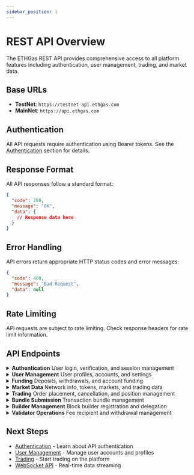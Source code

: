 ```yaml
---
sidebar_position: 1
---
```


# REST API Overview

The ETHGas REST API provides comprehensive access to all platform features including authentication, user management, trading, and market data.

## Base URLs

- **TestNet**: `https://testnet-api.ethgas.com`
- **MainNet**: `https://api.ethgas.com`

## Authentication

All API requests require authentication using Bearer tokens. See the [Authentication](/docs/api/authentication) section for details.

## Response Format

All API responses follow a standard format:

```json
{
  "code": 200,
  "message": "OK",
  "data": {
    // Response data here
  }
}
```

## Error Handling

API errors return appropriate HTTP status codes and error messages:

```json
{
  "code": 400,
  "message": "Bad Request",
  "data": null
}
```

## Rate Limiting

API requests are subject to rate limiting. Check response headers for rate limit information.

## API Endpoints

<div className="api-endpoints-grid">

<details className="api-category">
<summary className="api-category-header">
  <strong>Authentication</strong>
  <span className="api-category-desc">User login, verification, and session management</span>
</summary>

- **GET** `/api/v1/user/login/verify` - Verify authentication status
- **POST** `/api/v1/user/login` - User authentication
- **POST** `/api/v1/user/login/refresh` - Refresh access token
- **POST** `/api/v1/user/logout` - User logout

</details>

<details className="api-category">
<summary className="api-category-header">
  <strong>User Management</strong>
  <span className="api-category-desc">User profiles, accounts, and settings</span>
</summary>

- **GET** `/api/v1/user/info` - Get user information
- **GET** `/api/v1/user/accounts` - Get user accounts
- **GET** `/api/v1/user/account/{accountId}` - Get specific account
- **GET** `/api/v1/user/account/{accountId}/txs` - Get account transactions
- **GET** `/api/v1/user/account/txs` - Get all account transactions
- **POST** `/api/v1/user/update` - Update user profile
- **POST** `/api/v1/user/payoutAddress` - Set payout address
- **POST** `/api/v1/user/collateralPerSlot` - Set collateral per slot
- **POST** `/api/v1/user/account/transfer/token` - Transfer tokens between accounts

</details>

<details className="api-category">
<summary className="api-category-header">
  <strong>Funding</strong>
  <span className="api-category-desc">Deposits, withdrawals, and account funding</span>
</summary>

- **GET** `/api/v1/p/funding/contractAddress` - Get funding contract address
- **GET** `/api/v1/user/funding/deposits` - Get user deposits
- **GET** `/api/v1/p/funding/withdraw/dailyWithdrawLimits` - Get withdrawal limits
- **GET** `/api/v1/user/funding/withdraw/status` - Get withdrawal status
- **GET** `/api/v1/user/funding/withdraws` - Get withdrawal history
- **POST** `/api/v1/user/funding/withdraw` - Withdraw funds

</details>

<details className="api-category">
<summary className="api-category-header">
  <strong>Market Data</strong>
  <span className="api-category-desc">Network info, tokens, markets, and trading data</span>
</summary>

- **GET** `/api/v1/p/network` - Get network information
- **GET** `/api/v1/p/tokens` - Get supported tokens
- **GET** `/api/v1/p/user/fees` - Get user fees
- **GET** `/api/v1/p/wholeblock/markets` - Get whole block markets
- **GET** `/api/v1/p/wholeblock/positions` - Get whole block positions
- **GET** `/api/v1/p/wholeblock/orders` - Get whole block orders
- **GET** `/api/v1/p/wholeblock/trades` - Get whole block trades
- **GET** `/api/v1/p/inclusion-preconf/markets` - Get inclusion preconf markets
- **GET** `/api/v1/p/inclusion-preconf/market` - Get specific inclusion preconf market
- **GET** `/api/v1/p/inclusion-preconf/trades` - Get inclusion preconf trades
- **GET** `/api/v1/p/inclusion-preconf/top-sales` - Get top sales

</details>

<details className="api-category">
<summary className="api-category-header">
  <strong>Trading</strong>
  <span className="api-category-desc">Order placement, cancellation, and position management</span>
</summary>

- **GET** `/api/v1/user/wholeblock/all-orders` - Get all whole block orders
- **GET** `/api/v1/user/wholeblock/orders` - Get user whole block orders
- **GET** `/api/v1/user/wholeblock/positions` - Get user whole block positions
- **GET** `/api/v1/user/inclusion-preconf/all-orders` - Get all inclusion preconf orders
- **GET** `/api/v1/user/inclusion-preconf/orders` - Get user inclusion preconf orders
- **GET** `/api/v1/user/inclusion-preconf/positions` - Get user inclusion preconf positions
- **POST** `/api/v1/wholeblock/order` - Place whole block order
- **POST** `/api/v1/wholeblock/cancel-all-orders` - Cancel all whole block orders
- **POST** `/api/v1/wholeblock/cancel-batch-orders` - Cancel batch whole block orders
- **POST** `/api/v1/wholeblock/cancel-order` - Cancel specific whole block order
- **POST** `/api/v1/inclusion-preconf/order` - Place inclusion preconf order
- **POST** `/api/v1/inclusion-preconf/cancel-all-orders` - Cancel all inclusion preconf orders
- **POST** `/api/v1/inclusion-preconf/cancel-batch-orders` - Cancel batch inclusion preconf orders
- **POST** `/api/v1/inclusion-preconf/cancel-order` - Cancel specific inclusion preconf order

</details>

<details className="api-category">
<summary className="api-category-header">
  <strong>Bundle Submission</strong>
  <span className="api-category-desc">Transaction bundle management</span>
</summary>

- **GET** `/api/v1/bundle/status` - Get bundle status
- **GET** `/api/v1/bundle/history` - Get bundle history
- **POST** `/api/v1/bundle/submit` - Submit transaction bundle

</details>

<details className="api-category">
<summary className="api-category-header">
  <strong>Builder Management</strong>
  <span className="api-category-desc">Block builder registration and delegation</span>
</summary>

- **GET** `/api/v1/builder/info` - Get builder information
- **GET** `/api/v1/builder/list` - Get builder list
- **POST** `/api/v1/builder/register` - Register block builder
- **POST** `/api/v1/builder/delegate` - Delegate to builder

</details>

<details className="api-category">
<summary className="api-category-header">
  <strong>Validator Operations</strong>
  <span className="api-category-desc">Fee recipient and withdrawal management</span>
</summary>

- **GET** `/api/v1/validator/fee-recipient` - Get fee recipient
- **POST** `/api/v1/validator/fee-recipient` - Set fee recipient
- **POST** `/api/v1/validator/withdraw` - Withdraw validator fees

</details>

</div>

## Next Steps

- [Authentication](/docs/api/authentication) - Learn about API authentication
- [User Management](/docs/api/user) - Manage user accounts and profiles
- [Trading](/docs/api/whole-block-trading) - Start trading on the platform
- [WebSocket API](/docs/websocket/overview) - Real-time data streaming 